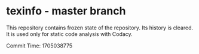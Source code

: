 # texinfo - master branch

This repository contains frozen state of the repository.
Its history is cleared. It is used only for static code
analysis with Codacy.

Commit Time: 1705038775